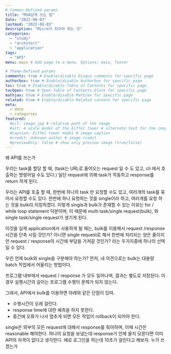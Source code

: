 ```yaml
---
# Common-Defined params
title: "MSA답게 쓰는 법"
date: "2022-08-03"
lastmod: "2022-08-03"
description: "Micro가 되어야 하는 것"
categories:
  - "study"
  - "architect"
  - "application"
tags:
  - "API"
menu: main # Add page to a menu. Options: main, footer

# Theme-Defined params
comments: true # Enable/disable Disqus comments for specific page
authorbox: true # Enable/disable Authorbox for specific page
toc: true # Enable/disable Table of Contents for specific page
tocOpen: true # Open Table of Contents block for specific page
mathjax: true # Enable/disable MathJax for specific page
related: true # Enable/disable Related content for specific page
meta:
  - date
  - categories
featured:
  #url: image.jpg # relative path of the image
  #alt: A scale model of the Eiffel tower # alternate text for the image
  #caption: Eiffel tower model # image caption
  #credit: Unknown author # image credit
  #previewOnly: false # show only preview image (true/false)
--- 
```

왜 API를 쓰는가

우리는 task를 할당 할 때, (task는 URL로 들어오는 request 일 수 도 있고, cli 에서 호출하는 명령어일 수도 있다.)
일단 request에 의해 task가 작동하고 response를 return 하게 된다.

우리는 API를 호출 할 때, 한번에 하나의 task 만 요청할 수도 있고, 여러개의 task를 묶어서 요청할 수도 있다. 
한번에 하나 요청하는 것을 single이라 하고, 여러개를 요청 하는 것을 bulk라 지칭하겠다. 
이렇게 single과 bulk가 존재할 수 있는 이유는 for / while loop statement 덕분이며, 
이 때문에 multi task/single request(bulk), 와 single task/single request가 생기게 된다. 


이것을 실제 application에서 사용하게 될 때는, bulk를 이용해서 request /response 시간을 단축 시킬 것인가? 아니면 single request로 해서 한번에 처리되는 양은 줄이지만 request / response의 시간에 부담을 가져갈 것인가? 
라는 두가지중에 하나의 선택일 수 있다. 


우린 언제 bulk와 single을 구분해야 하는가? 
먼저, 내 의견으로는 bulk는 대용량 batch 작업에서 어울리는 방법이다. 

프로그램 내부에서 request / response 가 모두 일어나며, 결과는 별도로 저장된다. 
이 경우 실행시간의 길이는 프로그램 수행이 문제가 되지 않는다. 

그래서, API에서 bulk를 이용하면 아래와 같은 단점이 있따. 
 - 수행시간이 오래 걸린다. 
 - response time에 대한 예측을 하지 못한다. 
 - 중간에 오류가 나서 멈추게 되면 모든 작업이 rollback이 되어야 한다. 

single은 외부의 모든 request에 대해서 response를 줘야하며, 이때 시간은 reasonable 해야한다. 
하나의 요청을 보냈는데 response가 언제 올지 모른다면 이미 API의 자격이 없다고 생각한다. 
예로 로그인을 하는데 10초가 걸린다고 해보자. 누가 쓰겠는가 

